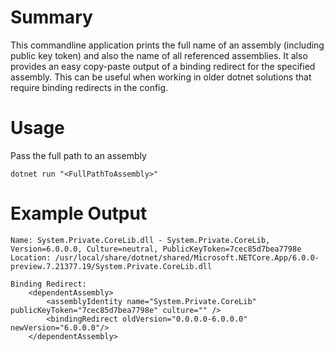 # Summary
This commandline application prints the full name of an assembly (including public key token) and also the name of all referenced assemblies.  It also provides an easy copy-paste output of a binding redirect for the specified assembly.  This can be useful when working in older dotnet solutions that require binding redirects in the config.

# Usage
Pass the full path to an assembly
```
dotnet run "<FullPathToAssembly>"
```

# Example Output
```
Name: System.Private.CoreLib.dll - System.Private.CoreLib, Version=6.0.0.0, Culture=neutral, PublicKeyToken=7cec85d7bea7798e
Location: /usr/local/share/dotnet/shared/Microsoft.NETCore.App/6.0.0-preview.7.21377.19/System.Private.CoreLib.dll

Binding Redirect:
    <dependentAssembly>  
        <assemblyIdentity name="System.Private.CoreLib"  publicKeyToken="7cec85d7bea7798e" culture="" />  
        <bindingRedirect oldVersion="0.0.0.0-6.0.0.0" newVersion="6.0.0.0"/>  
    </dependentAssembly>
```